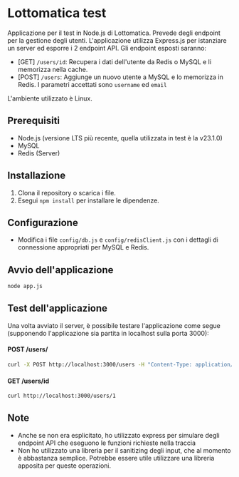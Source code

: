 # Lottomatica test

Applicazione per il test in Node.js di Lottomatica. Prevede degli endpoint per la gestione degli utenti.
L'applicazione utilizza Express.js per istanziare un server ed esporre i 2 endpoint API.
Gli endpoint esposti saranno:

- [GET] `/users/id`: Recupera i dati dell'utente da Redis o MySQL e li memorizza nella cache.
- [POST] `/users`: Aggiunge un nuovo utente a MySQL e lo memorizza in Redis. I parametri accettati sono `username` ed `email`

L'ambiente utilizzato è Linux.

## Prerequisiti
- Node.js (versione LTS più recente, quella utilizzata in test è la v23.1.0)
- MySQL
- Redis (Server)

## Installazione
1. Clona il repository o scarica i file.
2. Esegui `npm install` per installare le dipendenze.


## Configurazione
- Modifica i file `config/db.js` e `config/redisClient.js` con i dettagli di connessione appropriati per MySQL e Redis.


## Avvio dell'applicazione
```bash
node app.js
```

## Test dell'applicazione
Una volta avviato il server, è possibile testare l'applicazione come segue (supponendo l'applicazione sia partita in localhost sulla porta 3000):

#### POST /users/
```bash
curl -X POST http://localhost:3000/users -H "Content-Type: application/json" -d '{"username": "username_example", "email": "email@example.com"}'
```

#### GET /users/id
```bash
curl http://localhost:3000/users/1
```

## Note
- Anche se non era esplicitato, ho utilizzato express per simulare degli endpoint API che eseguono le funzioni richieste nella traccia
- Non ho utilizzato una libreria per il sanitizing degli input, che al momento è abbastanza semplice. Potrebbe essere utile utilizzare una libreria apposita per queste operazioni.
